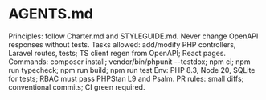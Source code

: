 # AGENTS.md
Principles: follow Charter.md and STYLEGUIDE.md. Never change OpenAPI responses without tests.
Tasks allowed: add/modify PHP controllers, Laravel routes, tests; TS client regen from OpenAPI; React pages.
Commands: composer install; vendor/bin/phpunit --testdox; npm ci; npm run typecheck; npm run build; npm run test
Env: PHP 8.3, Node 20, SQLite for tests; RBAC must pass PHPStan L9 and Psalm.
PR rules: small diffs; conventional commits; CI green required.
